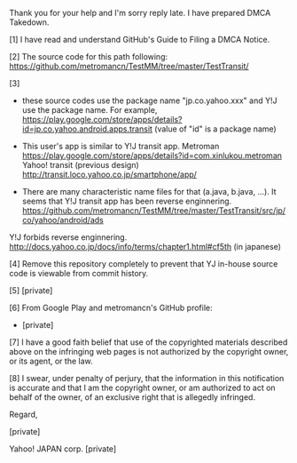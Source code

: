 Thank you for your help and I'm sorry reply late.
I have prepared DMCA Takedown.

[1]
I have read and understand GitHub's Guide to Filing a DMCA Notice.

[2]
The source code for this path following:
https://github.com/metromancn/TestMM/tree/master/TestTransit/

[3]
* these source codes use the package name "jp.co.yahoo.xxx" and Y!J
use the package name. For example,
https://play.google.com/store/apps/details?id=jp.co.yahoo.android.apps.transit
(value of "id" is a package name)

* This user's app is similar to Y!J transit app.
Metroman
https://play.google.com/store/apps/details?id=com.xinlukou.metroman
Yahoo! transit (previous design)
http://transit.loco.yahoo.co.jp/smartphone/app/

* There are many characteristic name files for that (a.java, b.java,
...). It seems that Y!J transit app has been reverse enginnering.
https://github.com/metromancn/TestMM/tree/master/TestTransit/src/jp/co/yahoo/android/ads

Y!J forbids reverse enginnering.
http://docs.yahoo.co.jp/docs/info/terms/chapter1.html#cf5th (in japanese)

[4]
Remove this repository completely to prevent that YJ in-house source
code is viewable from commit history.

[5]
[private]

[6]
From Google Play and metromancn's GitHub profile:
* [private]

[7]
I have a good faith belief that use of the copyrighted materials
described above on the infringing web pages is not authorized by the
copyright owner, or its agent, or the law.

[8]
I swear, under penalty of perjury, that the information in this
notification is accurate and that I am the copyright owner, or am
authorized to act on behalf of the owner, of an exclusive right that
is allegedly infringed.

Regard,

[private]

Yahoo! JAPAN corp.
[private]
